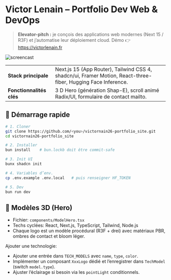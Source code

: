 # Victor Lenain – Portfolio Dev Web & DevOps

> **Elevator-pitch :** je conçois des applications web modernes (Next 15 / R3F)
> et j’automatise leur déploiement cloud. Démo 👉 <https://victorlenain.fr>

![screencast](docs/assets/screen.gif)

|                          |                                                                                                               |
| ------------------------ | ------------------------------------------------------------------------------------------------------------- |
| **Stack principale**     | Next.js 15 (App Router), Tailwind CSS 4, shadcn/ui, Framer Motion, React-three-fiber, Hugging Face Inference. |
| **Fonctionnalités clés** | 3 D Hero (génération Shap-E), scroll animé Radix/UI, formulaire de contact mailto.                            |

## 🚀 Démarrage rapide

```bash
# 1. Cloner
git clone https://github.com/<you>/victornain26-portfolio_site.git
cd victornain26-portfolio_site

# 2. Installer
bun install    # bun.lockb doit être commit-safe

# 3. Init UI
bunx shadcn init

# 4. Variables d’env.
cp .env.example .env.local   # puis renseigner HF_TOKEN

# 5. Dev
bun run dev
```

## 🎨 Modèles 3D (Hero)

- Fichier: `components/ModelHero.tsx`
- Techs cyclées: React, Next.js, TypeScript, Tailwind, Node.js
- Chaque logo est un modèle procédural (R3F + drei) avec matériaux PBR, ombres
  de contact et bloom léger.

Ajouter une technologie:

- Ajouter une entrée dans `TECH_MODELS` avec `name`, `type`, `color`.
- Implémenter un composant `XxxLogo` dédié et l’enregistrer dans `TechModel`
  (switch `model.type`).
- Ajuster l’éclairage si besoin via les `pointLight` conditionnels.
